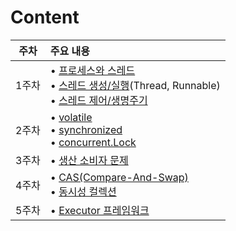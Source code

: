 # Content
| 주차 | 주요 내용                                                                                                                                   |
|:---:|:----------------------------------------------------------------------------------------------------------------------------------------|
| 1주차 | • [프로세스와 스레드](./process-and-thread.md)<br>• [스레드 생성/실행](./thread-detail.md)(Thread, Runnable)<br>• [스레드 제어/생명주기](./thread-lifecycle.md) |
| 2주차 | • [volatile](./volatile.md)<br>• [synchronized](./synchronized.md)<br>• [concurrent.Lock](./concurrentLock.md)                          |
| 3주차 | • [생산 소비자 문제](bounded-buffer.md)                                                                                                        |
| 4주차 | • [CAS(Compare-And-Swap)](cas.md)<br>• [동시성 컬렉션](concurrent-collection.md)                                                              |
| 5주차 | • [Executor 프레임워크](executor.md)                                                                                                                                        |